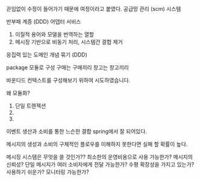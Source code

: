 끈임없이 수정이 들어가기 때문에 여정이라고 붙였다.
공급망 관리 (scm) 시스템

반부패 계증 (DDD) 어뎁터 서비스
1. 이질적 용어와 모델을 번역하는 열할
2. 메시징 기반으로 비동기 처리, 시스템간 결합 제거

응집력 있는 도메인 개념 묶기 (DDD)

package 모듈로 구성
구매는 구매끼리
창고는 창고끼리

바운디드 컨텍스트를 구성해보기 위하여 시도하였습니다.

왜 모듈화?
1. 단일 트렌젝션
2.
3.

이벤트 생산과 소비를 통한 느슨한 결합
spring에서 잘 되어있다. 

메시지의 생성과 소비의 구체적인 플로우를 이해하지 못한다면 실패 할 확률이 높다.

메시징 시스템은 무엇을 쓸 것인가??
최소한의 운영비용으로 사용 가능한가?
메시지의 신뢰성?
단일 메시지가 여러 소비자에게 전달 가능한가?
수평 확장성을 가지고 있는가?
사용하기 쉬운가?
모니터링 가능한가?